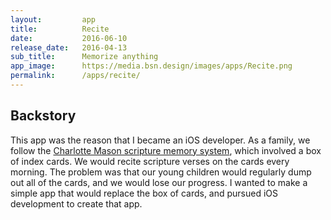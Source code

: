 ```yaml
---
layout:         app
title:          Recite
date:           2016-06-10
release_date:   2016-04-13
sub_title:      Memorize anything
app_image:      https://media.bsn.design/images/apps/Recite.png
permalink:      /apps/recite/
---
```


## Backstory

This app was the reason that I became an iOS developer. As a family, we follow the [Charlotte Mason scripture memory system](https://simplycharlottemason.com/timesavers/memorysys/), which involved a box of index cards. We would recite scripture verses on the cards every morning. The problem was that our young children would regularly dump out all of the cards, and we would lose our progress. I wanted to make a simple app that would replace the box of cards, and pursued iOS development to create that app.